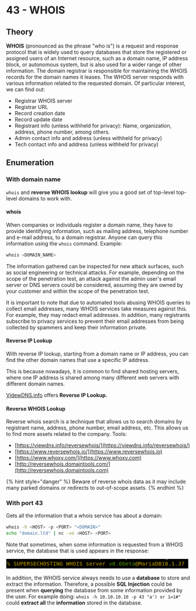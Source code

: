 # 43 - WHOIS

## **Theory**

**WHOIS** (pronounced as the phrase "who is") is a request and response protocol that is widely used to query databases that store the registered or assigned users of an Internet resource, such as a domain name, IP address block, or autonomous system, but is also used for a wider range of other information. The domain registrar is responsible for maintaining the WHOIS records for the domain names it leases. The WHOIS server responds with various information related to the requested domain. Of particular interest, we can find out:

* Registrar WHOIS server
* Registrar URL
* Record creation date
* Record update date
* Registrant info (unless withheld for privacy): Name, organization, address, phone number, among others.
* Admin contact info and address (unless withheld for privacy)
* Tech contact info and address (unless withheld for privacy)

## Enumeration

### With domain name

`whois` and **reverse WHOIS lookup** will give you a good set of top-level top-level domains to work with.

#### whois

When companies or individuals register a domain name, they have to provide identifying information, such as mailing address, telephone number and e-mail address, to a domain registrar. Anyone can query this information using the `whois` command. Example:

```bash
whois <DOMAIN_NAME>
```

The information gathered can be inspected for new attack surfaces, such as social engineering or technical attacks. For example, depending on the scope of the penetration test, an attack against the admin user's email server or DNS servers could be considered, assuming they are owned by your customer and within the scope of the penetration test.

It is important to note that due to automated tools abusing WHOIS queries to collect email addresses, many WHOIS services take measures against this. For example, they may redact email addresses. In addition, many registrants subscribe to privacy services to prevent their email addresses from being collected by spammers and keep their information private.

#### **Reverse IP Lookup**

With reverse IP lookup, starting from a domain name or IP address, you can find the other domain names that use a specific IP address.

This is because nowadays, it is common to find shared hosting servers, where one IP address is shared among many different web servers with different domain names.

[VidewDNS.info](https://viewdns.info) offers **Reverse IP Lookup.**

#### Reverse WHOIS Lookup

Reverse whois search is a technique that allows us to search domains by registrant name, address, phone number, email address, etc. This allows us to find more assets related to the company. Tools:

* [https://viewdns.info/reversewhois/](https://viewdns.info/reversewhois/)
* [https://www.reversewhois.io/](https://www.reversewhois.io)
* [https://www.whoxy.com/](https://www.whoxy.com)
* [http://reversewhois.domaintools.com/](http://reversewhois.domaintools.com)

{% hint style="danger" %}
Beware of reverse whois data as it may include many parked domains or redirects to out-of-scope assets.
{% endhint %}

### With port 43

Gets all the information that a whois service has about a domain:

```bash
whois -h <HOST> -p <PORT> "<DOMAIN>"
echo "domain.ltd" | nc -vn <HOST> <PORT>
```

Note that sometimes, when some information is requested from a WHOIS service, the database that is used appears in the response:

![](../.gitbook/assets/whois.png)

In addition, the WHOIS service always needs to use a **database** to store and extract the information. Therefore, a possible **SQL Injection** could be present when **querying** the database from some information provided by the user. For example doing: `whois -h 10.10.10.10 -p 43 "a') or 1=1#"` could **extract all** the **information** stored in the database.
